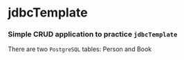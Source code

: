 # jdbcTemplate
### Simple CRUD application to practice `jdbcTemplate`

There are two `PostgreSQL` tables: Person and Book

